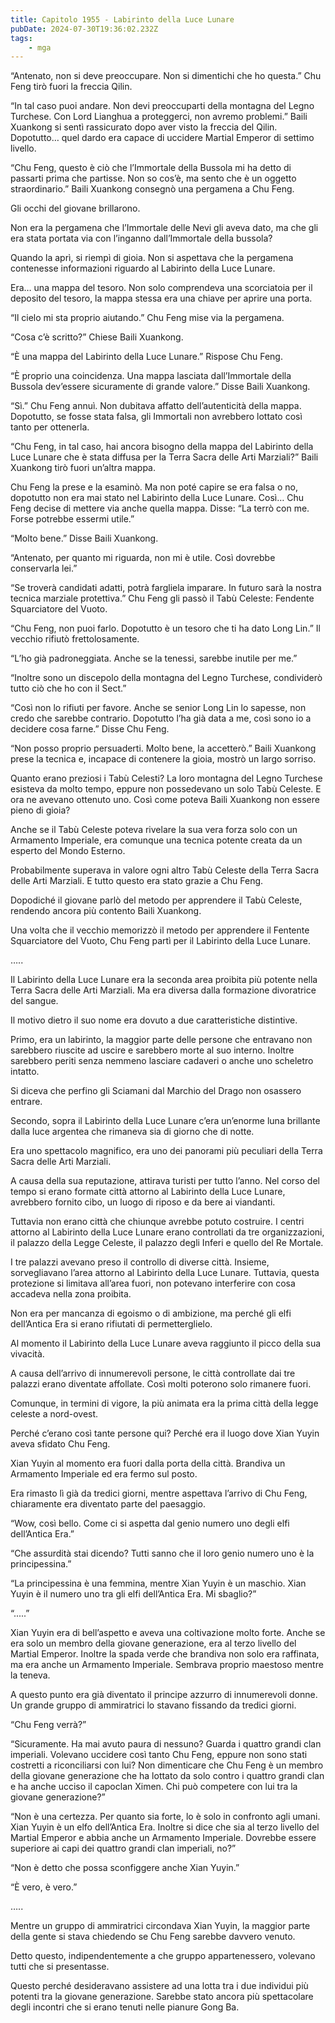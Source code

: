 ```yaml
---
title: Capitolo 1955 - Labirinto della Luce Lunare
pubDate: 2024-07-30T19:36:02.232Z
tags:
    - mga
---
```



“Antenato, non si deve preoccupare. Non si dimentichi che ho questa.” Chu Feng tirò fuori la freccia Qilin.

“In tal caso puoi andare. Non devi preoccuparti della montagna del Legno Turchese. Con Lord Lianghua a proteggerci, non avremo problemi.” Baili Xuankong si sentì rassicurato dopo aver visto la freccia del Qilin. Dopotutto… quel dardo era capace di uccidere Martial Emperor di settimo livello.

“Chu Feng, questo è ciò che l’Immortale della Bussola mi ha detto di passarti prima che partisse. Non so cos’è, ma sento che è un oggetto straordinario.” Baili Xuankong consegnò una pergamena a Chu Feng.

Gli occhi del giovane brillarono.

Non era la pergamena che l’Immortale delle Nevi gli aveva dato, ma che gli era stata portata via con l’inganno dall’Immortale della bussola?

Quando la aprì, si riempì di gioia. Non si aspettava che la pergamena contenesse informazioni riguardo al Labirinto della Luce Lunare.

Era… una mappa del tesoro. Non solo comprendeva una scorciatoia per il deposito del tesoro, la mappa stessa era una chiave per aprire una porta.

“Il cielo mi sta proprio aiutando.” Chu Feng mise via la pergamena.

“Cosa c’è scritto?” Chiese Baili Xuankong.

“È una mappa del Labirinto della Luce Lunare.” Rispose Chu Feng.

“È proprio una coincidenza. Una mappa lasciata dall’Immortale della Bussola dev’essere sicuramente di grande valore.” Disse Baili Xuankong.

“Sì.” Chu Feng annuì. Non dubitava affatto dell’autenticità della mappa. Dopotutto, se fosse stata falsa, gli Immortali non avrebbero lottato così tanto per ottenerla.

“Chu Feng, in tal caso, hai ancora bisogno della mappa del Labirinto della Luce Lunare che è stata diffusa per la Terra Sacra delle Arti Marziali?” Baili Xuankong tirò fuori un’altra mappa.

Chu Feng la prese e la esaminò. Ma non poté capire se era falsa o no, dopotutto non era mai stato nel Labirinto della Luce Lunare. Così… Chu Feng decise di mettere via anche quella mappa. Disse: “La terrò con me. Forse potrebbe essermi utile.”

“Molto bene.” Disse Baili Xuankong.

“Antenato, per quanto mi riguarda, non mi è utile. Così dovrebbe conservarla lei.”

“Se troverà candidati adatti, potrà fargliela imparare. In futuro sarà la nostra tecnica marziale protettiva.” Chu Feng gli passò il Tabù Celeste: Fendente Squarciatore del Vuoto.

“Chu Feng, non puoi farlo. Dopotutto è un tesoro che ti ha dato Long Lin.” Il vecchio rifiutò frettolosamente.

“L’ho già padroneggiata. Anche se la tenessi, sarebbe inutile per me.”

“Inoltre sono un discepolo della montagna del Legno Turchese, condividerò tutto ciò che ho con il Sect.”

“Così non lo rifiuti per favore. Anche se senior Long Lin lo sapesse, non credo che sarebbe contrario. Dopotutto l’ha già data a me, così sono io a decidere cosa farne.” Disse Chu Feng.

“Non posso proprio persuaderti. Molto bene, la accetterò.” Baili Xuankong prese la tecnica e, incapace di contenere la gioia, mostrò un largo sorriso.

Quanto erano preziosi i Tabù Celesti? La loro montagna del Legno Turchese esisteva da molto tempo, eppure non possedevano un solo Tabù Celeste. E ora ne avevano ottenuto uno. Così come poteva Baili Xuankong non essere pieno di gioia?

Anche se il Tabù Celeste poteva rivelare la sua vera forza solo con un Armamento Imperiale, era comunque una tecnica potente creata da un esperto del Mondo Esterno.

Probabilmente superava in valore ogni altro Tabù Celeste della Terra Sacra delle Arti Marziali. E tutto questo era stato grazie a Chu Feng.

Dopodiché il giovane parlò del metodo per apprendere il Tabù Celeste, rendendo ancora più contento Baili Xuankong.

Una volta che il vecchio memorizzò il metodo per apprendere il Fentente Squarciatore del Vuoto, Chu Feng partì per il Labirinto della Luce Lunare.

…..

Il Labirinto della Luce Lunare era la seconda area proibita più potente nella Terra Sacra delle Arti Marziali. Ma era diversa dalla formazione divoratrice del sangue.

Il motivo dietro il suo nome era dovuto a due caratteristiche distintive.

Primo, era un labirinto, la maggior parte delle persone che entravano non sarebbero riuscite ad uscire e sarebbero morte al suo interno. Inoltre sarebbero periti senza nemmeno lasciare cadaveri o anche uno scheletro intatto.

Si diceva che perfino gli Sciamani dal Marchio del Drago non osassero entrare.

Secondo, sopra il Labirinto della Luce Lunare c’era un’enorme luna brillante dalla luce argentea che rimaneva sia di giorno che di notte.

Era uno spettacolo magnifico, era uno dei panorami più peculiari della Terra Sacra delle Arti Marziali.

A causa della sua reputazione, attirava turisti per tutto l’anno. Nel corso del tempo si erano formate città attorno al Labirinto della Luce Lunare, avrebbero fornito cibo, un luogo di riposo e da bere ai viandanti.

Tuttavia non erano città che chiunque avrebbe potuto costruire. I centri attorno al Labirinto della Luce Lunare erano controllati da tre organizzazioni, il palazzo della Legge Celeste, il palazzo degli Inferi e quello del Re Mortale.

I tre palazzi avevano preso il controllo di diverse città. Insieme, sorvegliavano l’area attorno al Labirinto della Luce Lunare. Tuttavia, questa protezione si limitava all’area fuori, non potevano interferire con cosa accadeva nella zona proibita.

Non era per mancanza di egoismo o di ambizione, ma perché gli elfi dell’Antica Era si erano rifiutati di permetterglielo.

Al momento il Labirinto della Luce Lunare aveva raggiunto il picco della sua vivacità.

A causa dell’arrivo di innumerevoli persone, le città controllate dai tre palazzi erano diventate affollate. Così molti poterono solo rimanere fuori.

Comunque, in termini di vigore, la più animata era la prima città della legge celeste a nord-ovest.

Perché c’erano così tante persone qui? Perché era il luogo dove Xian Yuyin aveva sfidato Chu Feng.

Xian Yuyin al momento era fuori dalla porta della città. Brandiva un Armamento Imperiale ed era fermo sul posto.

Era rimasto lì già da tredici giorni, mentre aspettava l’arrivo di Chu Feng, chiaramente era diventato parte del paesaggio.

“Wow, così bello. Come ci si aspetta dal genio numero uno degli elfi dell’Antica Era.”

“Che assurdità stai dicendo? Tutti sanno che il loro genio numero uno è la principessina.”

“La principessina è una femmina, mentre Xian Yuyin è un maschio. Xian Yuyin è il numero uno tra gli elfi dell’Antica Era. Mi sbaglio?”

“.....”

Xian Yuyin era di bell’aspetto e aveva una coltivazione molto forte. Anche se era solo un membro della giovane generazione, era al terzo livello del Martial Emperor. Inoltre la spada verde che brandiva non solo era raffinata, ma era anche un Armamento Imperiale. Sembrava proprio maestoso mentre la teneva.

A questo punto era già diventato il principe azzurro di innumerevoli donne. Un grande gruppo di ammiratrici lo stavano fissando da tredici giorni.

“Chu Feng verrà?”

“Sicuramente. Ha mai avuto paura di nessuno? Guarda i quattro grandi clan imperiali. Volevano uccidere così tanto Chu Feng, eppure non sono stati costretti a riconciliarsi con lui? Non dimenticare che Chu Feng è un membro della giovane generazione che ha lottato da solo contro i quattro grandi clan e ha anche ucciso il capoclan Ximen. Chi può competere con lui tra la giovane generazione?”

“Non è una certezza. Per quanto sia forte, lo è solo in confronto agli umani. Xian Yuyin è un elfo dell’Antica Era. Inoltre si dice che sia al terzo livello del Martial Emperor e abbia anche un Armamento Imperiale. Dovrebbe essere superiore ai capi dei quattro grandi clan imperiali, no?”


“Non è detto che possa sconfiggere anche Xian Yuyin.”

“È vero, è vero.”

…..

Mentre un gruppo di ammiratrici circondava Xian Yuyin, la maggior parte della gente si stava chiedendo se Chu Feng sarebbe davvero venuto.

Detto questo, indipendentemente a che gruppo appartenessero, volevano tutti che si presentasse.

Questo perché desideravano assistere ad una lotta tra i due individui più potenti tra la giovane generazione. Sarebbe stato ancora più spettacolare degli incontri che si erano tenuti nelle pianure Gong Ba.


